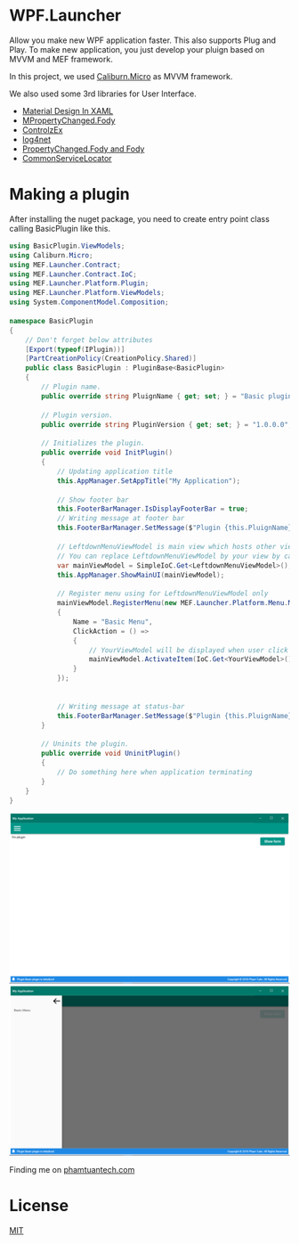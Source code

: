 # WPF.Launcher
Allow you make new WPF application faster. This also supports Plug and Play.
To make new application, you just develop your pluign based on MVVM and MEF framework.

In this project, we used [Caliburn.Micro](http://materialdesigninxaml.net/) as MVVM framework.

We also used some 3rd libraries for User Interface.
* [Material Design In XAML](http://materialdesigninxaml.net/)
* [MPropertyChanged.Fody](https://github.com/Fody/PropertyChanged)
* [ControlzEx](https://github.com/ControlzEx/ControlzEx)
* [log4net](http://logging.apache.org/log4net/)
* [PropertyChanged.Fody and Fody](https://github.com/Fody/PropertyChanged)
* [CommonServiceLocator](https://github.com/unitycontainer/commonservicelocator)


# Making a plugin
After installing the nuget package, you need to create entry point class calling BasicPlugin like this.

```csharp
using BasicPlugin.ViewModels;
using Caliburn.Micro;
using MEF.Launcher.Contract;
using MEF.Launcher.Contract.IoC;
using MEF.Launcher.Platform.Plugin;
using MEF.Launcher.Platform.ViewModels;
using System.ComponentModel.Composition;

namespace BasicPlugin
{
    // Don't forget below attributes
    [Export(typeof(IPlugin))]
    [PartCreationPolicy(CreationPolicy.Shared)]
    public class BasicPlugin : PluginBase<BasicPlugin>
    {
        // Plugin name.
        public override string PluignName { get; set; } = "Basic plugin";

        // Plugin version.
        public override string PluginVersion { get; set; } = "1.0.0.0";

        // Initializes the plugin.
        public override void InitPlugin()
        {
            // Updating application title
            this.AppManager.SetAppTitle("My Application");

            // Show footer bar
            this.FooterBarManager.IsDisplayFooterBar = true;
            // Writing message at footer bar
            this.FooterBarManager.SetMessage($"Plugin {this.PluignName} is initializing");

            // LeftdownMenuViewModel is main view which hosts other views and supports left-menu as well
            // You can replace LeftdownMenuViewModel by your view by calling this.AppManager.ShowMainUI(<your view model>);
            var mainViewModel = SimpleIoC.Get<LeftdownMenuViewModel>();
            this.AppManager.ShowMainUI(mainViewModel);

            // Register menu using for LeftdownMenuViewModel only
            mainViewModel.RegisterMenu(new MEF.Launcher.Platform.Menu.MenuItemEx
            {
                Name = "Basic Menu",
                ClickAction = () =>
                {
                    // YourViewModel will be displayed when user click onto this button <Basic Menu>
                    mainViewModel.ActivateItem(IoC.Get<YourViewModel>());
                }
            });


            // Writing message at status-bar
            this.FooterBarManager.SetMessage($"Plugin {this.PluignName} is initialized");
        }

        // Uninits the plugin.
        public override void UninitPlugin()
        {
            // Do something here when application terminating
        }
    }
}

```

![phamtuantech](/doc/images/example_ui.png)
![phamtuantech](/doc/images/example_ui_menu.png)

Finding me on [phamtuantech.com](https://phamtuantech.com/)
# License
[MIT](https://choosealicense.com/licenses/mit/)
